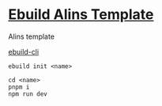 <!--
 * @Author: theajack
 * @Date: 2023-05-09 22:31:06
 * @Description: Coding something
-->
# [Ebuild Alins Template](https://github.com/theajack/ebuild-template-alins)

Alins template

[ebuild-cli](https://github.com/theajack/ebuild)

```
ebuild init <name>

cd <name>
pnpm i
npm run dev
```